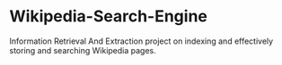 # Wikipedia-Search-Engine
Information Retrieval And Extraction project on indexing and effectively storing and searching Wikipedia pages.
